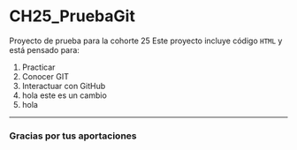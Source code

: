# CH25_PruebaGit
Proyecto de prueba para la cohorte 25
Este proyecto incluye código `HTML` y está pensado para:
1. Practicar
2. Conocer GIT
3. Interactuar con GitHub
4. hola este es un cambio
5. hola
---

### Gracias por tus aportaciones
